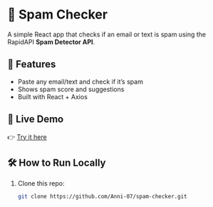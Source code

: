 # 📧 Spam Checker

A simple React app that checks if an email or text is spam using the RapidAPI **Spam Detector API**.

## 🚀 Features
- Paste any email/text and check if it’s spam  
- Shows spam score and suggestions  
- Built with React + Axios  

## 🔗 Live Demo
👉 [Try it here](https://spam-check-er.netlify.app/)

## 🛠️ How to Run Locally
1. Clone this repo:
   ```bash
   git clone https://github.com/Anni-07/spam-checker.git

